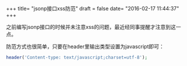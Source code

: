 +++
title= "jsonp接口xss防范"
draft = false
date= "2016-02-17 11:44:37"
+++

之前编写jsonp接口的时候并未注意xss的问题，最近经同事提醒才注意到这一点。

防范方式也很简单，只要在header里输出类型设置为javascript即可：

```php
header('Content-type: text/javascript;charset=utf-8');
```
